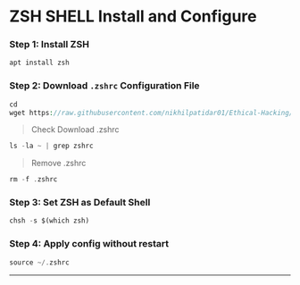 

# ZSH SHELL Install and Configure 

### Step 1: Install ZSH

```php
apt install zsh
```

### Step 2: Download `.zshrc` Configuration File

```php
cd
wget https://raw.githubusercontent.com/nikhilpatidar01/Ethical-Hacking/Master/3.%20Kali%20Linux/.zshrc
```
> Check Download .zshrc
```php
ls -la ~ | grep zshrc
```
> Remove .zshrc
```php
rm -f .zshrc
```
### Step 3: Set ZSH as Default Shell

```php
chsh -s $(which zsh)
```

### Step 4: Apply config without restart

```php
source ~/.zshrc
```
---

